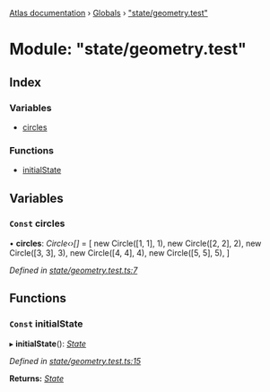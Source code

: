 [Atlas documentation](../README.md) › [Globals](../globals.md) › ["state/geometry.test"](_state_geometry_test_.md)

# Module: "state/geometry.test"

## Index

### Variables

* [circles](_state_geometry_test_.md#const-circles)

### Functions

* [initialState](_state_geometry_test_.md#const-initialstate)

## Variables

### `Const` circles

• **circles**: *Circle‹›[]* = [
  new Circle([1, 1], 1),
  new Circle([2, 2], 2),
  new Circle([3, 3], 3),
  new Circle([4, 4], 4),
  new Circle([5, 5], 5),
]

*Defined in [state/geometry.test.ts:7](https://github.com/chronark/atlas/blob/eb59b04/src/state/geometry.test.ts#L7)*

## Functions

### `Const` initialState

▸ **initialState**(): *[State](_state_store_.md#state)*

*Defined in [state/geometry.test.ts:15](https://github.com/chronark/atlas/blob/eb59b04/src/state/geometry.test.ts#L15)*

**Returns:** *[State](_state_store_.md#state)*
